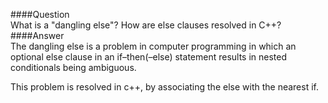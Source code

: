####Question  
What is a "dangling else"? How are else clauses resolved in C++?  
####Answer  
The dangling else is a problem in computer programming in which an optional else clause in an if–then(–else) statement results in nested conditionals being ambiguous.  

This problem is resolved in c++, by associating the else with the nearest if.  
